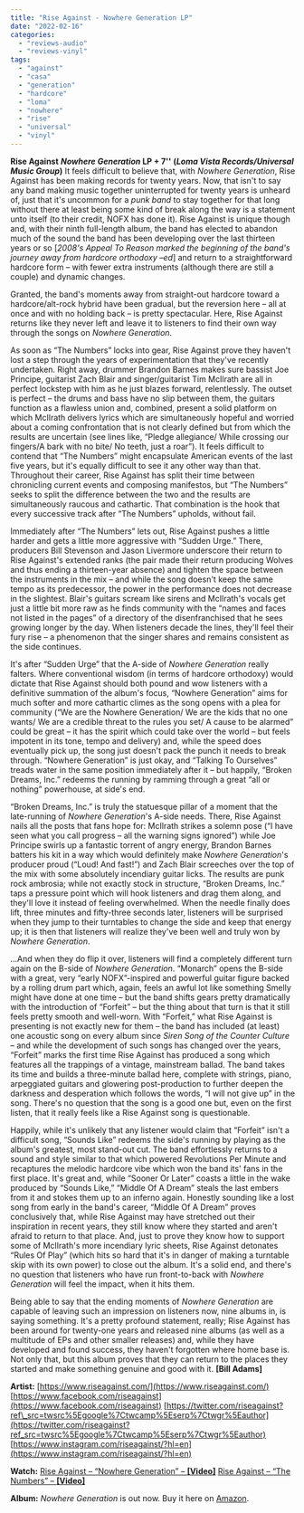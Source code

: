 ```yaml
---
title: "Rise Against - Nowhere Generation LP"
date: "2022-02-16"
categories: 
  - "reviews-audio"
  - "reviews-vinyl"
tags: 
  - "against"
  - "casa"
  - "generation"
  - "hardcore"
  - "loma"
  - "nowhere"
  - "rise"
  - "universal"
  - "vinyl"
---
```


**Rise Against** **_Nowhere Generation_ LP + 7''** **(_Loma Vista Records/Universal Music Group_)** It feels difficult to believe that, with _Nowhere Generation_, Rise Against has been making records for twenty years. Now, that isn't to say any band making music together uninterrupted for twenty years is unheard of, just that it's uncommon for a _punk band_ to stay together for that long without there at least being some kind of break along the way is a statement unto itself (to their credit, NOFX has done it). Rise Against is unique though and, with their ninth full-length album, the band has elected to abandon much of the sound the band has been developing over the last thirteen years or so \[_2008's Appeal To Reason marked the beginning of the band's journey away from hardcore orthodoxy –ed_\] and return to a straightforward hardcore form – with fewer extra instruments (although there are still a couple) and dynamic changes.

Granted, the band's moments away from straight-out hardcore toward a hardcore/alt-rock hybrid have been gradual, but the reversion here – all at once and with no holding back – is pretty spectacular. Here, Rise Against returns like they never left and leave it to listeners to find their own way through the songs on _Nowhere Generation_.

As soon as “The Numbers” locks into gear, Rise Against prove they haven't lost a step through the years of experimentation that they've recently undertaken. Right away, drummer Brandon Barnes makes sure bassist Joe Principe, guitarist Zach Blair and singer/guitarist Tim McIlrath are all in perfect lockstep with him as he just blazes forward, relentlessly. The outset is perfect – the drums and bass have no slip between them, the guitars function as a flawless union and, combined, present a solid platform on which McIlrath delivers lyrics which are simultaneously hopeful and worried about a coming confrontation that is not clearly defined but from which the results are uncertain (see lines like, “Pledge allegiance/ While crossing our fingers/A bark with no bite/ No teeth, just a roar”). It feels difficult to contend that “The Numbers” might encapsulate American events of the last five years, but it's equally difficult to see it any other way than that. Throughout their career, Rise Against has split their time between chronicling current events and composing manifestos, but “The Numbers” seeks to split the difference between the two and the results are simultaneously raucous and cathartic. That combination is the hook that every successive track after “The Numbers” upholds, without fail.

Immediately after “The Numbers” lets out, Rise Against pushes a little harder and gets a little more aggressive with “Sudden Urge.” There, producers Bill Stevenson and Jason Livermore underscore their return to Rise Against's extended ranks (the pair made their return producing Wolves and thus ending a thirteen-year absence) and tighten the space between the instruments in the mix – and while the song doesn't keep the same tempo as its predecessor, the power in the performance does not decrease in the slightest. Blair's guitars scream like sirens and McIlrath's vocals get just a little bit more raw as he finds community with the “names and faces not listed in the pages” of a directory of the disenfranchised that he sees growing longer by the day. When listeners decade the lines, they'll feel their fury rise – a phenomenon that the singer shares and remains consistent as the side continues.

It's after “Sudden Urge” that the A-side of _Nowhere Generation_ really falters. Where conventional wisdom (in terms of hardcore orthodoxy) would dictate that Rise Against should both pound and wow listeners with a definitive summation of the album's focus, “Nowhere Generation” aims for much softer and more cathartic climes as the song opens with a plea for community (“We are the Nowhere Generation/ We are the kids that no one wants/ We are a credible threat to the rules you set/ A cause to be alarmed” could be great – it has the spirit which could take over the world – but feels impotent in its tone, tempo and delivery) and, while the speed does eventually pick up, the song just doesn't pack the punch it needs to break through. “Nowhere Generation” is just okay, and “Talking To Ourselves” treads water in the same position immediately after it – but happily, “Broken Dreams, Inc.” redeems the running by ramming through a great “all or nothing” powerhouse, at side's end.

“Broken Dreams, Inc.” is truly the statuesque pillar of a moment that the late-running of _Nowhere Generation_'s A-side needs. There, Rise Against nails all the posts that fans hope for: McIlrath strikes a solemn pose (“I have seen what you call progress – all the warning signs ignored”) while Joe Principe swirls up a fantastic torrent of angry energy, Brandon Barnes batters his kit in a way which would definitely make _Nowhere Generation_'s producer proud (“Loud! And fast!”) and Zach Blair screeches over the top of the mix with some absolutely incendiary guitar licks. The results are punk rock ambrosia; while not exactly stock in structure, “Broken Dreams, Inc.” taps a pressure point which will hook listeners and drag them along, and they'll love it instead of feeling overwhelmed. When the needle finally does lift, three minutes and fifty-three seconds later, listeners will be surprised when they jump to their turntables to change the side and keep that energy up; it is then that listeners will realize they've been well and truly won by _Nowhere Generation_.

...And when they do flip it over, listeners will find a completely different turn again on the B-side of _Nowhere Generation_. “Monarch” opens the B-side with a great, very “early NOFX”-inspired and powerful guitar figure backed by a rolling drum part which, again, feels an awful lot like something Smelly might have done at one time – but the band shifts gears pretty dramatically with the introduction of “Forfeit” – but the thing about that turn is that it still feels pretty smooth and well-worn. With “Forfeit,” what Rise Against is presenting is not exactly new for them – the band has included (at least) one acoustic song on every album since _Siren Song of the Counter Culture_ – and while the development of such songs has changed over the years, “Forfeit” marks the first time Rise Against has produced a song which features all the trappings of a vintage, mainstream ballad. The band takes its time and builds a three-minute ballad here, complete with strings, piano, arpeggiated guitars and glowering post-production to further deepen the darkness and desperation which follows the words, “I will not give up” in the song. There's no question that the song is a good one but, even on the first listen, that it really feels like a Rise Against song is questionable.

Happily, while it's unlikely that any listener would claim that “Forfeit” isn't a difficult song, “Sounds Like” redeems the side's running by playing as the album's greatest, most stand-out cut. The band effortlessly returns to a sound and style similar to that which powered Revolutions Per Minute and recaptures the melodic hardcore vibe which won the band its' fans in the first place. It's great and, while “Sooner Or Later” coasts a little in the wake produced by “Sounds Like,” “Middle Of A Dream” steals the last embers from it and stokes them up to an inferno again. Honestly sounding like a lost song from early in the band's career, “Middle Of A Dream” proves conclusively that, while Rise Against may have stretched out their inspiration in recent years, they still know where they started and aren't afraid to return to that place. And, just to prove they know how to support some of McIlrath's more incendiary lyric sheets, Rise Against detonates “Rules Of Play” (which hits so hard that it's in danger of making a turntable skip with its own power) to close out the album. It's a solid end, and there's no question that listeners who have run front-to-back with _Nowhere Generation_ will feel the impact, when it hits them.

Being able to say that the ending moments of _Nowhere Generation_ are capable of leaving such an impression on listeners now, nine albums in, is saying something. It's a pretty profound statement, really; Rise Against has been around for twenty-one years and released nine albums (as well as a multitude of EPs and other smaller releases) and, while they have developed and found success, they haven't forgotten where home base is. Not only that, but this album proves that they can return to the places they started and make something genuine and good with it. **\[Bill Adams\]**

**Artist:** [https://www.riseagainst.com/](https://www.riseagainst.com/) [https://www.facebook.com/riseagainst](https://www.facebook.com/riseagainst) [https://twitter.com/riseagainst?ref\_src=twsrc%5Egoogle%7Ctwcamp%5Eserp%7Ctwgr%5Eauthor](https://twitter.com/riseagainst?ref_src=twsrc%5Egoogle%7Ctwcamp%5Eserp%7Ctwgr%5Eauthor) [https://www.instagram.com/riseagainst/?hl=en](https://www.instagram.com/riseagainst/?hl=en)

**Watch:** [Rise Against – “Nowhere Generation” – **\[Video\]**](https://www.youtube.com/watch?v=75S5PDXTEVQ) [Rise Against – “The Numbers” – **\[Video\]**](https://www.youtube.com/watch?v=k0aS7AvD_mc)

**Album:** _Nowhere Generation_ is out now. Buy it here on [Amazon](https://www.amazon.com/Nowhere-Generation-LP-Rise-Against/dp/B08YQR5VX6/ref=sr_1_1?keywords=rise+against+nowhere+generation&qid=1643392565&sprefix=Rise+Against%2Caps%2C98&sr=8-1).
